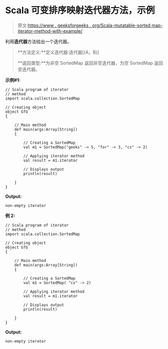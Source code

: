 # Scala 可变排序映射迭代器方法，示例

> 原文:[https://www . geeksforgeeks . org/Scala-mutatable-sorted map-iterator-method-with-example/](https://www.geeksforgeeks.org/scala-mutable-sortedmap-iterator-method-with-example/)

利用**迭代器**方法给出一个迭代器。

> **方法定义:**定义迭代器:迭代器[(A，B)]
> 
> **返回类型:**为非空 SortedMap 返回非空迭代器，为空 SortedMap 返回空迭代器。

**示例#1:**

```
// Scala program of iterator
// method
import scala.collection.SortedMap

// Creating object
object GfG
{ 

    // Main method
    def main(args:Array[String])
    {

        // Creating a SortedMap
        val m1 = SortedMap("geeks" -> 5, "for" -> 3, "cs" -> 2) 

        // Applying iterator method
        val result = m1.iterator

        // Displays output
        println(result)

    }
}
```

**Output:**

```
non-empty iterator

```

**例 2:**

```
// Scala program of iterator
// method
import scala.collection.SortedMap

// Creating object
object GfG
{ 

    // Main method
    def main(args:Array[String])
    {

        // Creating a SortedMap
        val m1 = SortedMap( "cs" -> 2) 

        // Applying iterator method
        val result = m1.iterator

        // Displays output
        println(result)

    }
}
```

**Output:**

```
non-empty iterator

```